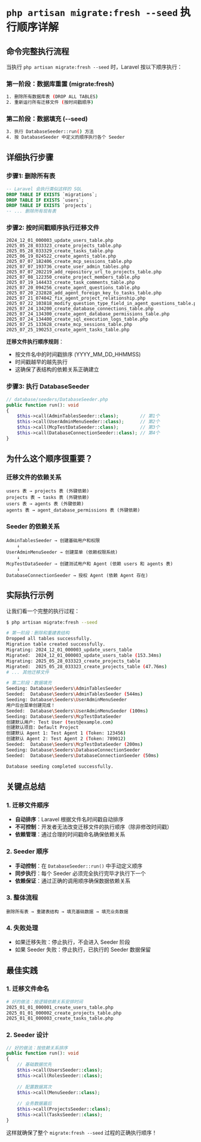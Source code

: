 # `php artisan migrate:fresh --seed` 执行顺序详解

## 命令完整执行流程

当执行 `php artisan migrate:fresh --seed` 时，Laravel 按以下顺序执行：

### 第一阶段：数据库重置 (migrate:fresh)
```bash
1. 删除所有数据库表 (DROP ALL TABLES)
2. 重新运行所有迁移文件 (按时间戳顺序)
```

### 第二阶段：数据填充 (--seed)
```bash
3. 执行 DatabaseSeeder::run() 方法
4. 按 DatabaseSeeder 中定义的顺序执行各个 Seeder
```

## 详细执行步骤

### 步骤1: 删除所有表
```sql
-- Laravel 会执行类似这样的 SQL
DROP TABLE IF EXISTS `migrations`;
DROP TABLE IF EXISTS `users`;
DROP TABLE IF EXISTS `projects`;
-- ... 删除所有现有表
```

### 步骤2: 按时间戳顺序执行迁移文件
```
2024_12_01_000003_update_users_table.php
2025_05_28_033323_create_projects_table.php
2025_05_28_033329_create_tasks_table.php
2025_06_19_024522_create_agents_table.php
2025_07_07_182406_create_mcp_sessions_table.php
2025_07_07_193736_create_user_admin_tables.php
2025_07_07_202219_add_repository_url_to_projects_table.php
2025_07_08_122350_create_project_members_table.php
2025_07_19_144433_create_task_comments_table.php
2025_07_20_094256_create_agent_questions_table.php
2025_07_20_232828_add_agent_foreign_key_to_tasks_table.php
2025_07_21_074042_fix_agent_project_relationship.php
2025_07_22_103818_modify_question_type_field_in_agent_questions_table.php
2025_07_24_134200_create_database_connections_table.php
2025_07_24_134300_create_agent_database_permissions_table.php
2025_07_24_134400_create_sql_execution_logs_table.php
2025_07_25_133628_create_mcp_sessions_table.php
2025_07_25_190253_create_agent_tasks_table.php
```

**迁移文件执行顺序规则**：
- 按文件名中的时间戳排序 (YYYY_MM_DD_HHMMSS)
- 时间戳越早的越先执行
- 这确保了表结构的依赖关系正确建立

### 步骤3: 执行 DatabaseSeeder
```php
// database/seeders/DatabaseSeeder.php
public function run(): void
{
    $this->call(AdminTablesSeeder::class);        // 第1个
    $this->call(UserAdminMenuSeeder::class);      // 第2个
    $this->call(McpTestDataSeeder::class);        // 第3个
    $this->call(DatabaseConnectionSeeder::class); // 第4个
}
```

## 为什么这个顺序很重要？

### 迁移文件的依赖关系
```
users 表 → projects 表 (外键依赖)
projects 表 → tasks 表 (外键依赖)
users 表 → agents 表 (外键依赖)
agents 表 → agent_database_permissions 表 (外键依赖)
```

### Seeder 的依赖关系
```
AdminTablesSeeder → 创建基础用户和权限
    ↓
UserAdminMenuSeeder → 创建菜单 (依赖权限系统)
    ↓
McpTestDataSeeder → 创建测试用户和 Agent (依赖 users 和 agents 表)
    ↓
DatabaseConnectionSeeder → 授权 Agent (依赖 Agent 存在)
```

## 实际执行示例

让我们看一个完整的执行过程：

```bash
$ php artisan migrate:fresh --seed

# 第一阶段：删除和重建表结构
Dropped all tables successfully.
Migration table created successfully.
Migrating: 2024_12_01_000003_update_users_table
Migrated:  2024_12_01_000003_update_users_table (153.34ms)
Migrating: 2025_05_28_033323_create_projects_table
Migrated:  2025_05_28_033323_create_projects_table (47.76ms)
# ... 其他迁移文件

# 第二阶段：数据填充
Seeding: Database\Seeders\AdminTablesSeeder
Seeded:  Database\Seeders\AdminTablesSeeder (544ms)
Seeding: Database\Seeders\UserAdminMenuSeeder
用户后台菜单创建完成！
Seeded:  Database\Seeders\UserAdminMenuSeeder (100ms)
Seeding: Database\Seeders\McpTestDataSeeder
创建默认用户: Test User (test@example.com)
创建默认项目: Default Project
创建默认 Agent 1: Test Agent 1 (Token: 123456)
创建默认 Agent 2: Test Agent 2 (Token: 789012)
Seeded:  Database\Seeders\McpTestDataSeeder (200ms)
Seeding: Database\Seeders\DatabaseConnectionSeeder
Seeded:  Database\Seeders\DatabaseConnectionSeeder (50ms)

Database seeding completed successfully.
```

## 关键点总结

### 1. 迁移文件顺序
- **自动排序**：Laravel 根据文件名时间戳自动排序
- **不可控制**：开发者无法改变迁移文件的执行顺序（除非修改时间戳）
- **依赖管理**：通过合理的时间戳命名确保依赖关系

### 2. Seeder 顺序
- **手动控制**：在 `DatabaseSeeder::run()` 中手动定义顺序
- **同步执行**：每个 Seeder 必须完全执行完毕才执行下一个
- **依赖保证**：通过正确的调用顺序确保数据依赖关系

### 3. 整体流程
```
删除所有表 → 重建表结构 → 填充基础数据 → 填充业务数据
```

### 4. 失败处理
- 如果迁移失败：停止执行，不会进入 Seeder 阶段
- 如果 Seeder 失败：停止执行，已执行的 Seeder 数据保留

## 最佳实践

### 1. 迁移文件命名
```bash
# 好的做法：按逻辑依赖关系安排时间
2025_01_01_000001_create_users_table.php
2025_01_01_000002_create_projects_table.php
2025_01_01_000003_create_tasks_table.php
```

### 2. Seeder 设计
```php
// 好的做法：按依赖关系排序
public function run(): void
{
    // 基础数据优先
    $this->call(UsersSeeder::class);
    $this->call(RolesSeeder::class);
    
    // 配置数据其次
    $this->call(MenuSeeder::class);
    
    // 业务数据最后
    $this->call(ProjectsSeeder::class);
    $this->call(TasksSeeder::class);
}
```

这样就确保了整个 `migrate:fresh --seed` 过程的正确执行顺序！
